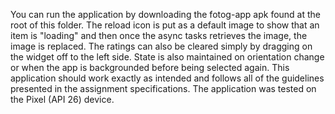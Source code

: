 You can run the application by downloading the fotog-app apk found at the root of this folder. The reload icon is put as a default image to show that an item is "loading" and then once the async tasks retrieves the image, the image is replaced. The ratings can also be cleared simply by dragging on the widget off to the left side. State is also maintained on orientation change or when the app is backgrounded before being selected again. This application should work exactly as intended and follows all of the guidelines presented in the assignment specifications. The application was tested on the Pixel (API 26) device.